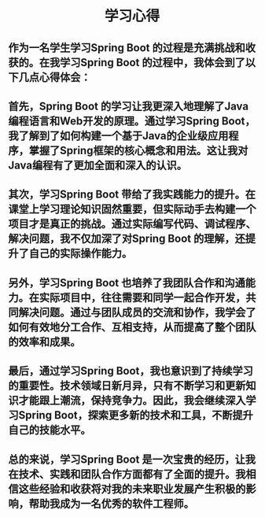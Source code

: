 #  <center> 学习心得 

## 作为一名学生学习Spring Boot 的过程是充满挑战和收获的。在我学习Spring Boot 的过程中，我体会到了以下几点心得体会：
## 首先，Spring Boot 的学习让我更深入地理解了Java编程语言和Web开发的原理。通过学习Spring Boot，我了解到了如何构建一个基于Java的企业级应用程序，掌握了Spring框架的核心概念和用法。这让我对Java编程有了更加全面和深入的认识。
## 其次，学习Spring Boot 带给了我实践能力的提升。在课堂上学习理论知识固然重要，但实际动手去构建一个项目才是真正的挑战。通过实际编写代码、调试程序、解决问题，我不仅加深了对Spring Boot 的理解，还提升了自己的实际操作能力。
## 另外，学习Spring Boot 也培养了我团队合作和沟通能力。在实际项目中，往往需要和同学一起合作开发，共同解决问题。通过与团队成员的交流和协作，我学会了如何有效地分工合作、互相支持，从而提高了整个团队的效率和成果。
## 最后，通过学习Spring Boot，我也意识到了持续学习的重要性。技术领域日新月异，只有不断学习和更新知识才能跟上潮流，保持竞争力。因此，我会继续深入学习Spring Boot，探索更多新的技术和工具，不断提升自己的技能水平。
## 总的来说，学习Spring Boot 是一次宝贵的经历，让我在技术、实践和团队合作方面都有了全面的提升。我相信这些经验和收获将对我的未来职业发展产生积极的影响，帮助我成为一名优秀的软件工程师。